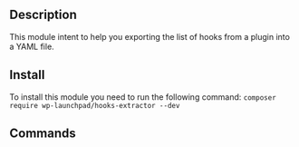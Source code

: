 ## Description
This module intent to help you exporting the list of hooks from a plugin into a YAML file.

## Install
To install this module you need to run the following command: `composer require wp-launchpad/hooks-extractor --dev`
## Commands
